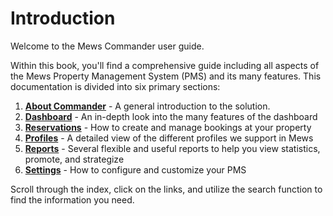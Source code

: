 # Introduction

Welcome to the Mews Commander user guide.

Within this book, you'll find a comprehensive guide including all aspects of the Mews Property Management System \(PMS\) and its many features. This documentation is divided into six primary sections:

1. [**About Commander**](https://github.com/MewsSystems/gitbook-guide/tree/dc5a7930037f38d8a237a1061b227375780ade5f/about-commander/README.md) - A general introduction to the solution.
2. [**Dashboard**](https://github.com/MewsSystems/gitbook-guide/tree/dc5a7930037f38d8a237a1061b227375780ade5f/mews-dashboard/README.md) - An in-depth look into the many features of the dashboard 
3. [**Reservations**](https://github.com/MewsSystems/gitbook-guide/tree/dc5a7930037f38d8a237a1061b227375780ade5f/reservations/README.md) - How to create and manage bookings at your property
4. [**Profiles**](https://github.com/MewsSystems/gitbook-guide/tree/dc5a7930037f38d8a237a1061b227375780ade5f/profiles/README.md) - A detailed view of the different profiles we support in Mews
5. [**Reports**](https://github.com/MewsSystems/gitbook-guide/tree/dc5a7930037f38d8a237a1061b227375780ade5f/reports/README.md) - Several flexible and useful reports to help you view statistics, promote, and strategize
6. [**Settings**](https://github.com/MewsSystems/gitbook-guide/tree/dc5a7930037f38d8a237a1061b227375780ade5f/settings/README.md) - How to configure and customize your PMS

Scroll through the index, click on the links, and utilize the search function to find the information you need.


